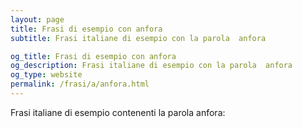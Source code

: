 ```yaml
---
layout: page
title: Frasi di esempio con anfora 
subtitle: Frasi italiane di esempio con la parola  anfora

og_title: Frasi di esempio con anfora 
og_description: Frasi italiane di esempio con la parola  anfora
og_type: website
permalink: /frasi/a/anfora.html
---
```


Frasi italiane di esempio contenenti la parola anfora:


